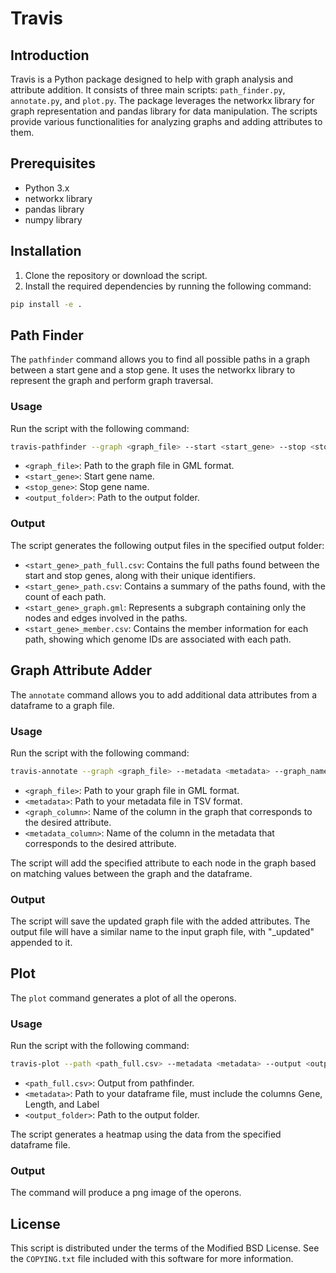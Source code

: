 # Travis

## Introduction

Travis is a Python package designed to help with graph analysis and attribute addition. It consists of three main scripts: `path_finder.py`, `annotate.py`, and `plot.py`. The package leverages the networkx library for graph representation and pandas library for data manipulation. The scripts provide various functionalities for analyzing graphs and adding attributes to them.

## Prerequisites

- Python 3.x
- networkx library
- pandas library
- numpy library

## Installation

1. Clone the repository or download the script.
2. Install the required dependencies by running the following command:

```sh
pip install -e .
```

## Path Finder

The `pathfinder` command allows you to find all possible paths in a graph between a start gene and a stop gene. It uses the networkx library to represent the graph and perform graph traversal.

### Usage

Run the script with the following command:

```sh
travis-pathfinder --graph <graph_file> --start <start_gene> --stop <stop_gene> --output <output_folder>
```
- `<graph_file>`: Path to the graph file in GML format.
- `<start_gene>`: Start gene name.
- `<stop_gene>`: Stop gene name.
- `<output_folder>`: Path to the output folder.

### Output
The script generates the following output files in the specified output folder:

- `<start_gene>_path_full.csv`: Contains the full paths found between the start and stop genes, along with their unique identifiers.
- `<start_gene>_path.csv`: Contains a summary of the paths found, with the count of each path.
- `<start_gene>_graph.gml`: Represents a subgraph containing only the nodes and edges involved in the paths.
- `<start_gene>_member.csv`: Contains the member information for each path, showing which genome IDs are associated with each path.

## Graph Attribute Adder

The `annotate` command allows you to add additional data attributes from a dataframe to a graph file.

### Usage

Run the script with the following command:

```sh
travis-annotate --graph <graph_file> --metadata <metadata> --graph_name <graph_column> --metadata_column <metadata_column>
```

- `<graph_file>`: Path to your graph file in GML format.
- `<metadata>`: Path to your metadata file in TSV format.
- `<graph_column>`: Name of the column in the graph that corresponds to the desired attribute.
- `<metadata_column>`: Name of the column in the metadata that corresponds to the desired attribute.

The script will add the specified attribute to each node in the graph based on matching values between the graph and the dataframe.

### Output

The script will save the updated graph file with the added attributes. The output file will have a similar name to the input graph file, with "_updated" appended to it.

## Plot

The `plot` command generates a plot of all the operons.

### Usage

Run the script with the following command:

```sh
travis-plot --path <path_full.csv> --metadata <metadata> --output <output_folder>
```

- `<path_full.csv>`: Output from pathfinder.
- `<metadata>`: Path to your dataframe file, must include the columns Gene, Length, and Label
- `<output_folder>`: Path to the output folder.

The script generates a heatmap using the data from the specified dataframe file.

### Output

The command will produce a png image of the operons.

## License

This script is distributed under the terms of the Modified BSD License. See the `COPYING.txt` file included with this software for more information.